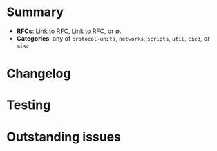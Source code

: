 # Summary
- **RFCs**: [Link to RFC](#./link/to/rfc), [Link to RFC](#./link/to/rfc), or $\emptyset$.
- **Categories**: any of `protocol-units`, `networks`, `scripts`, `util`, `cicd`, or `misc`.

<!--
Add your summary text here. 
 -->

# Changelog

<!-- 
Describe your changes. List roughly in order of importance.
-->

# Testing

<!--
Describe your Test Plan and explain added or modified test components.
-->

# Outstanding issues
<!--
List any outstanding issues that need to be addressed in future PRs, but which do not block merging this PR.
-->